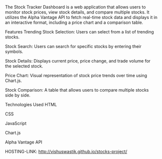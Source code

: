 The Stock Tracker Dashboard is a web application that allows users to monitor stock prices, view stock details, and compare multiple stocks. It utilizes the Alpha Vantage API to fetch real-time stock data and displays it in an interactive format, including a price chart and a comparison table.

Features
Trending Stock Selection: Users can select from a list of trending stocks.

Stock Search: Users can search for specific stocks by entering their symbols.

Stock Details: Displays current price, price change, and trade volume for the selected stock.

Price Chart: Visual representation of stock price trends over time using Chart.js.

Stock Comparison: A table that allows users to compare multiple stocks side by side.


Technologies Used
HTML

CSS

JavaScript

Chart.js

Alpha Vantage API

HOSTING-LINK: http://vishuswastik.github.io/stocks-project/
